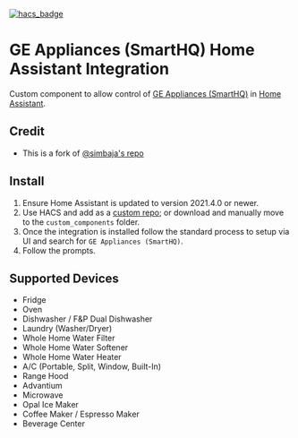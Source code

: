 [![hacs_badge](https://img.shields.io/badge/HACS-Custom-41BDF5.svg?style=for-the-badge)](https://github.com/hacs/integration)
# GE Appliances (SmartHQ) Home Assistant Integration
Custom component to allow control of [GE Appliances (SmartHQ)](https://www.geappliances.com/connect) in [Home Assistant](https://home-assistant.io).

## Credit
- This is a fork of [@simbaja's repo](https://github.com/simbaja/ha_gehome)

## Install
1. Ensure Home Assistant is updated to version 2021.4.0 or newer.
2. Use HACS and add as a [custom repo](https://hacs.xyz/docs/faq/custom_repositories); or download and manually move to the `custom_components` folder.
3. Once the integration is installed follow the standard process to setup via UI and search for `GE Appliances (SmartHQ)`.
4. Follow the prompts.

## Supported Devices
- Fridge
- Oven
- Dishwasher / F&P Dual Dishwasher 
- Laundry (Washer/Dryer)
- Whole Home Water Filter
- Whole Home Water Softener
- Whole Home Water Heater
- A/C (Portable, Split, Window, Built-In)
- Range Hood
- Advantium
- Microwave
- Opal Ice Maker
- Coffee Maker / Espresso Maker
- Beverage Center
